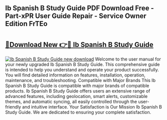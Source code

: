 ## Ib Spanish B Study Guide PDF Download Free - Part-xPR User Guide Repair - Service Owner Edition FrTEo

# <h2><a href="http://bc47429.oget.top/?id=Ib+Spanish+B+Study+Guide">🔗Download New 👉🔴 Ib Spanish B Study Guide</a></h2>

[![Ib Spanish B Study Guide new download](https://i.imgur.com/5g1atiW.png)](http://bc47429.oget.top/?id=Ib+Spanish+B+Study+Guide)
Welcome to the user manual for your newly upgraded Ib Spanish B Study Guide. This comprehensive guide is intended to help you understand and operate your product successfully. You will find detailed information on features, installation, operation, maintenance, and troubleshooting. Compatible with Major Brands This Ib Spanish B Study Guide is compatible with major brands of compatible products. Ib Spanish B Study Guide offers users an extensive range of advanced features, including geolocation, smart alerts, customizable themes, and automatic syncing, all easily controlled through the user-friendly and intuitive interface. Your Satisfaction is Our Mission Ib Spanish B Study Guide. We are dedicated to ensuring your complete satisfaction.
